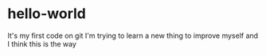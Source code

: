 # hello-world
It's my  first code on git
I'm trying to learn a new thing to improve myself and I think this is the way
